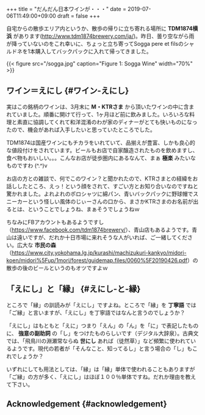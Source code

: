 +++
title = "だんだん日本ワインが・・・"
date = 2019-07-06T11:49:00+09:00
draft = false
+++

自宅からの散歩エリア内というか、散歩の帰りに立ち寄れる場所に **TDM1874横浜** があります(<http://www.tdm1874brewery.com/ja/>)。昨日、曇り空ながら雨が降っていないのをこれ幸いに、ちょっと立ち寄ってSogga pere et filsのシャルドネを1本購入してバックパックに入れて帰ってきました。

<a id="orgd4d1540"></a>

{{< figure src="/sogga.jpg" caption="Figure 1: Sogga Wine" width="70%" >}}


## ワイン＝えにし {#ワイン-えにし}

実はこの銘柄のワインは、3月末に **M・KTRさま** から頂いたワインの中に含まれていました。順番に開けて行って、1ヶ月ほど前に飲みました。いろいろな料理と素直に協調してくれて和洋混淆のわが家のディナーがとても快いものになったので、機会があれば入手したいと思っていたところでした。

TDM1874は国産ワインにもチカラをいれていて、品揃えが豊富、しかも良心的な値段付けをされています。ビールもお店で自家醸造されたものを飲めますし、食べ物もおいしい。。。こんなお店が徒歩圏内にあるなんて、まぁ **極楽** みたいなものですわ (^.^)v　

お店の方との雑談で、何でこのワイン？と聞かれたので、KTRさまとの経緯をお話ししたところ、えっ！という顔をされて、すごい方とお知り合いなのですねと驚かれました。よれよれのポロシャツに綿パン、青いバックパックに野球帽でスニーカーという怪しい風体のじぃーさんの口から、まさかKTRさまのお名前が出るとは、ということでしょうね、まぁそうでしょうねｗ

ちなみにFBアカウントもあるようですし（<https://www.facebook.com/tdm1874brewery/>）、青山店もあるようです。青山は遠いですが、だれか十日市場に来れそうな人がいれば、ご一緒してください。広大な **市民の森** （<https://www.city.yokohama.lg.jp/kurashi/machizukuri-kankyo/midori-koen/midori%5Fup/1mori/forest/guidemap.files/0060%5F20190426.pdf>）の散歩の後のビールというのもオツですよｗ


## 「えにし」と「縁」 {#えにし-と-縁}

ところで「縁」の訓読みが「えにし」ですよね。ところで「縁」を **丁寧語** では「ご縁」と言いますが、「えにし」を丁寧語ではなんと言うのでしょうか？

「えにし」はもともと「えに」つまり「えん」の「ん」を「に」で表記したものに、 **強意の副助詞** の「し」をつけたものらしいです（デジタル大辞泉）。古典文では、「飛鳥川の淵瀬常ならぬ **世にし** あれば（徒然草）」など頻繁に使われているようです。現代の若者が「そんなこと、知ってるし」と言う場合の「し」もこれでしょうか？

いずれにしても用法としては、「縁」は「縁」単体で使われることもありますが「ご縁」の方が多く、「えにし」はほぼ１００％単体ですね。だれか理由を教えて下さい。


## Acknowledgement {#acknowledgement}